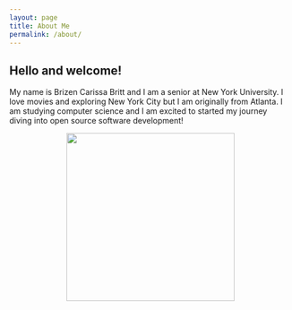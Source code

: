 ```yaml
---
layout: page
title: About Me
permalink: /about/
---
```


## Hello and welcome!

My name is Brizen Carissa Britt and I am a senior at New York University. I love movies and exploring New York City but I am originally from Atlanta. I am studying computer science and I am excited to started my journey diving into open source software development!

<p align="center">
    <img src="../images/Brizen.png" width="300px">
    
</p>





